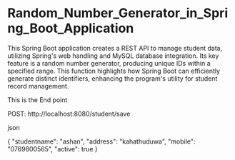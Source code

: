 # Random_Number_Generator_in_Spring_Boot_Application


This Spring Boot application creates a REST API to manage student data, utilizing Spring's web handling and MySQL database integration. Its key feature is a random number generator, producing unique IDs within a specified range. This function highlights how Spring Boot can efficiently generate distinct identifiers, enhancing the program's utility for student record management.


This is the End point

POST:
http://localhost:8080/student/save


json

{
    "studentname": "ashan",
    "address": "kahathuduwa",
    "mobile": "0769800565",
    "active": true
}
